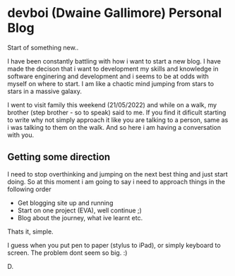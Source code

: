 # devboi (Dwaine Gallimore) Personal Blog

Start of something new..

I have been constantly battling with how i want to start a new blog. I have made the decison that i want to development my skills and knowledge in software enginering and development and i seems to be at odds with myself on where to start. I am like a chaotic mind jumping from stars to stars in a massive galaxy.

I went to visit family this weekend (21/05/2022) and while on a walk, my brother (step brother - so to speak) said to me. If you find it dificult starting to write why not simply approach it like you are talking to a person, same as i was talking to them on the walk. And so here i am having a conversation with you.

## Getting some direction

I need to stop overthinking and jumping on the next best thing and just start doing. So at this moment i am going to say i need to approach things in the following order

- Get blogging site up and running
- Start on one project (EVA), well continue ;)
- Blog about the journey, what ive learnt etc.

Thats it, simple.

I guess when you put pen to paper (stylus to iPad), or simply keyboard to screen. The problem dont seem so big. :)

D.
